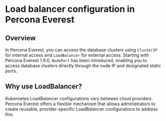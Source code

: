 # Load balancer configuration in Percona Everest

## Overview

In Percona Everest, you can access the database clusters using `ClusterIP` for internal access and `LoadBalancer` for external access. Starting with Percona Everest 1.9.0, `NodePort` has been introduced, enabling you to access database clusters directly through the node IP and designated static ports.


## Why use LoadBalancer?

Kubernetes LoadBalancer configurations vary between cloud providers. Percona Everest offers a flexible mechanism that allows administrators to create reusable, provider-specific LoadBalancer configurations to address this.


